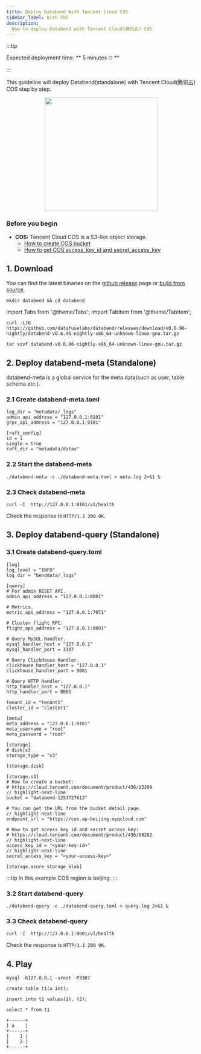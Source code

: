 ```yaml
---
title: Deploy Databend With Tencent Cloud COS
sidebar_label: With COS
description:
  How to deploy Databend with Tencent Cloud(腾讯云) COS
---
```


:::tip

Expected deployment time: ** 5 minutes ⏱ **

:::

This guideline will deploy Databend(standalone) with Tencent Cloud(腾讯云) COS step by step.

<p align="center">
<img src="https://datafuse-1253727613.cos.ap-hongkong.myqcloud.com/deploy-cos-standalone.png" width="300"/>
</p>


### Before you begin

* **COS:** Tencent Cloud COS is a S3-like object storage.
  * [How to create COS bucket](https://cloud.tencent.com/document/product/436/13309)
  * [How to get COS access_key_id and secret_access_key](https://cloud.tencent.com/document/product/436/68282)

## 1. Download

You can find the latest binaries on the [github release](https://github.com/datafuselabs/databend/releases) page or [build from source](../06-contributing/02-building-from-source.md).

```shell
mkdir databend && cd databend
```
import Tabs from '@theme/Tabs';
import TabItem from '@theme/TabItem';

<Tabs groupId="operating-systems">
<TabItem value="linux" label="Ubuntu">

```shell
curl -LJO https://github.com/datafuselabs/databend/releases/download/v0.6.96-nightly/databend-v0.6.96-nightly-x86_64-unknown-linux-gnu.tar.gz
```

</TabItem>
</Tabs>

<Tabs groupId="operating-systems">
<TabItem value="linux" label="Ubuntu">

```shell
tar xzvf databend-v0.6.96-nightly-x86_64-unknown-linux-gnu.tar.gz
```

</TabItem>
</Tabs>

## 2. Deploy databend-meta (Standalone)

databend-meta is a global service for the meta data(such as user, table schema etc.).

### 2.1 Create databend-meta.toml

```shell title="databend-meta.toml"
log_dir = "metadata/_logs"
admin_api_address = "127.0.0.1:8101"
grpc_api_address = "127.0.0.1:9101"

[raft_config]
id = 1
single = true
raft_dir = "metadata/datas"
```

### 2.2 Start the databend-meta 

```shell
./databend-meta -c ./databend-meta.toml > meta.log 2>&1 &
```

### 2.3 Check databend-meta 

```shell
curl -I  http://127.0.0.1:8101/v1/health
```

Check the response is `HTTP/1.1 200 OK`.


## 3. Deploy databend-query (Standalone)

### 3.1 Create databend-query.toml

```shell title="databend-query.toml"
[log]
log_level = "INFO"
log_dir = "benddata/_logs"

[query]
# For admin RESET API.
admin_api_address = "127.0.0.1:8001"

# Metrics.
metric_api_address = "127.0.0.1:7071"

# Cluster flight RPC.
flight_api_address = "127.0.0.1:9091"

# Query MySQL Handler.
mysql_handler_host = "127.0.0.1"
mysql_handler_port = 3307

# Query ClickHouse Handler.
clickhouse_handler_host = "127.0.0.1"
clickhouse_handler_port = 9001

# Query HTTP Handler.
http_handler_host = "127.0.0.1"
http_handler_port = 8081

tenant_id = "tenant1"
cluster_id = "cluster1"

[meta]
meta_address = "127.0.0.1:9101"
meta_username = "root"
meta_password = "root"

[storage]
# disk|s3
storage_type = "s3"

[storage.disk]

[storage.s3]
# How to create a bucket:
# https://cloud.tencent.com/document/product/436/13309
// highlight-next-line
bucket = "databend-1253727613"

# You can get the URL from the bucket detail page.
// highlight-next-line
endpoint_url = "https://cos.ap-beijing.myqcloud.com"

# How to get access_key_id and secret_access_key:
# https://cloud.tencent.com/document/product/436/68282
// highlight-next-line
access_key_id = "<your-key-id>"
// highlight-next-line
secret_access_key = "<your-access-key>"

[storage.azure_storage_blob]
```

:::tip
In this example COS region is beijing.
:::

### 3.2 Start databend-query

```shell
./databend-query -c ./databend-query.toml > query.log 2>&1 &
```

### 3.3 Check databend-query

```shell
curl -I  http://127.0.0.1:8001/v1/health
```

Check the response is `HTTP/1.1 200 OK`.

## 4. Play

```shell
mysql -h127.0.0.1 -uroot -P3307 
```

```shell title="mysql>"
create table t1(a int);
```

```shell title="mysql>"
insert into t1 values(1), (2);
```

```shell title="mysql>"
select * from t1
```

```shell"
+------+
| a    |
+------+
|    1 |
|    2 |
+------+
```
